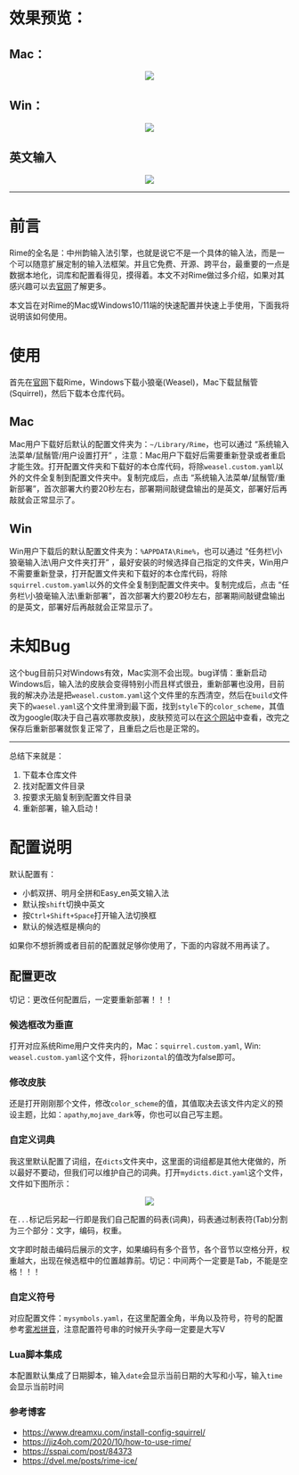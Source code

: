 # 效果预览：

## Mac：
<div align="center"><img src="https://gitlab.com/zhaochengcube/images/-/raw/main/pictures/2024/01/11_20_32_46_rime-mac.png" width="" height="" /></div>

## Win：
<div align="center"><img src="https://gitlab.com/zhaochengcube/images/-/raw/main/pictures/2024/01/11_20_46_53_rime-win.png?ref_type=heads" width="" height="" /></div>

## 英文输入
<div align="center"><img src="https://gitlab.com/zhaochengcube/images/-/raw/main/pictures/2024/01/11_21_41_55_rime-en.png" width="" height="" /></div>

--- 

# 前言
Rime的全名是：中州韵输入法引擎，也就是说它不是一个具体的输入法，而是一个可以随意扩展定制的输入法框架。并且它免费、开源、跨平台，最重要的一点是数据本地化，词库和配置看得见，摸得着。本文不对Rime做过多介绍，如果对其感兴趣可以去[官网](https://rime.im/)了解更多。

本文旨在对Rime的Mac或Windows10/11端的快速配置并快速上手使用，下面我将说明该如何使用。

# 使用
首先在[官网](https://rime.im/)下载Rime，Windows下载小狼毫(Weasel)，Mac下载鼠鬚管(Squirrel)，然后下载本仓库代码。

## Mac
Mac用户下载好后默认的配置文件夹为：`~/Library/Rime`，也可以通过 “系统输入法菜单/鼠鬚管/用户设置打开” ，注意：Mac用户下载好后需要重新登录或者重启才能生效。打开配置文件夹和下载好的本仓库代码，将除`weasel.custom.yaml`以外的文件全复制到配置文件夹中。复制完成后，点击 “系统输入法菜单/鼠鬚管/重新部署”，首次部署大约要20秒左右，部署期间敲键盘输出的是英文，部署好后再敲就会正常显示了。

## Win
Win用户下载后的默认配置文件夹为：`%APPDATA\Rime%`，也可以通过 “任务栏\小狼毫输入法\用户文件夹打开” ，最好安装的时候选择自己指定的文件夹，Win用户不需要重新登录，打开配置文件夹和下载好的本仓库代码，将除`squirrel.custom.yaml`以外的文件全复制到配置文件夹中。复制完成后，点击 “任务栏\小狼毫输入法\重新部署”，首次部署大约要20秒左右，部署期间敲键盘输出的是英文，部署好后再敲就会正常显示了。

# 未知Bug
这个bug目前只对Windows有效，Mac实测不会出现。bug详情：重新启动Windows后，输入法的皮肤会变得特别小而且样式很丑，重新部署也没用，目前我的解决办法是把`weasel.custom.yaml`这个文件里的东西清空，然后在`build`文件夹下的`waesel.yaml`这个文件里滑到最下面，找到`style`下的`color_scheme`，其值改为google(取决于自己喜欢哪款皮肤)，皮肤预览可以在[这个网站](https://blog.csdn.net/qq_18717031/article/details/124904468)中查看，改完之保存后重新部署就恢复正常了，且重启之后也是正常的。

--- 
总结下来就是：
1. 下载本仓库文件
2. 找对配置文件目录
3. 按要求无脑复制到配置文件目录
4. 重新部署，输入启动！

# 配置说明
默认配置有：
- 小鹤双拼、明月全拼和Easy_en英文输入法
- 默认按`shift`切换中英文
- 按`Ctrl+Shift+Space`打开输入法切换框
- 默认的候选框是横向的

如果你不想折腾或者目前的配置就足够你使用了，下面的内容就不用再读了。

## 配置更改
切记：更改任何配置后，一定要重新部署！！！
### 候选框改为垂直
打开对应系统Rime用户文件夹内的，Mac：`squirrel.custom.yaml`, Win: `weasel.custom.yaml`这个文件，将`horizontal`的值改为false即可。
### 修改皮肤
还是打开刚刚那个文件，修改`color_scheme`的值，其值取决去该文件内定义的预设主题，比如：`apathy`,`mojave_dark`等，你也可以自己写主题。
### 自定义词典
我这里默认配置了词组，在`dicts`文件夹中，这里面的词组都是其他大佬做的，所以最好不要动，但我们可以维护自己的词典。打开`mydicts.dict.yaml`这个文件，文件如下图所示：
<div align="center"><img src="https://gitlab.com/zhaochengcube/images/-/raw/main/pictures/2024/01/11_21_23_51_rime-dict.png" width="" height="" /></div>

在`...`标记后另起一行即是我们自己配置的码表(词典)，码表通过制表符(Tab)分割为三个部分：文字，编码，权重。

文字即时敲击编码后展示的文字，如果编码有多个音节，各个音节以空格分开，权重越大，出现在候选框中的位置越靠前。切记：中间两个一定要是Tab，不能是空格！！！

### 自定义符号
对应配置文件：`mysymbols.yaml`，在这里配置全角，半角以及符号，符号的配置参考[雾凇拼音](https://github.com/iDvel/rime-ice)，注意配置符号串的时候开头字母一定要是大写V

### Lua脚本集成
本配置默认集成了日期脚本，输入`date`会显示当前日期的大写和小写，输入`time`会显示当前时间

### 参考博客
- https://www.dreamxu.com/install-config-squirrel/
- https://jiz4oh.com/2020/10/how-to-use-rime/
- https://sspai.com/post/84373
- https://dvel.me/posts/rime-ice/
